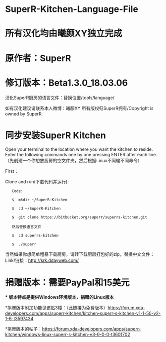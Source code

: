 # SuperR-Kitchen-Language-File
# 所有汉化均由曦颜XY独立完成

# 原作者：SuperR

# 修订版本：Beta1.3.0_18.03.06
汉化SuperR厨房的语言文件：替换位置/tools/language/

如有汉化建议请联系本人微博：曦顏XY
所有版权归SuperR拥有/Copyright is owned by SuperR

# 同步安装SuperR Kitchen

Open your terminal to the location where you want the kitchen to reside. Enter the following commands one by one pressing ENTER after each line.（先创建一个你想放厨房的空文件夹，然后根据Linux不同输不同命令）

First：

   Clone and run(下载代码并运行):

       Code:

       $  mkdir ~/SuperR-Kitchen

       $  cd ~/SuperR-Kitchen

       $  git clone https://bitbucket.org/superr/superrs-kitchen.git

       然后替换语言文件

       $  cd superrs-kitchen

       $  ./superr

当然如果你想简单粗暴下载厨房，请转下载厨房打包好的zip，替换中文文件：
Link/链接：http://srk.ddayweb.com/


# 捐赠版本：需要PayPal和15美元

<b>* 版本特点是提供Windows环境版本，捐赠的Linux版本</b>

*捐赠版本附加功能见该贴3楼：（此链接为免费版本）https://forum.xda-developers.com/apps/superr-kitchen/kitchen-superr-s-kitchen-v1-1-50-v2-1-6-t3597434

*捐赠版本的帖子：https://forum.xda-developers.com/apps/superr-kitchen/windows-linux-superr-s-kitchen-v3-0-0-0-t3601702
